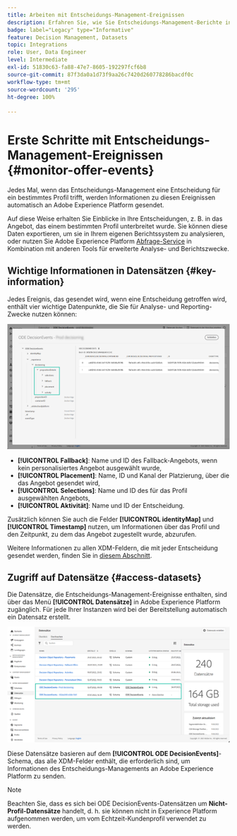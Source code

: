 ```yaml
---
title: Arbeiten mit Entscheidungs-Management-Ereignissen
description: Erfahren Sie, wie Sie Entscheidungs-Management-Berichte in Adobe Experience Platform erstellen.
badge: label="Legacy" type="Informative"
feature: Decision Management, Datasets
topic: Integrations
role: User, Data Engineer
level: Intermediate
exl-id: 51830c63-fa88-47e7-8605-192297fcf6b8
source-git-commit: 87f3da0a1d73f9aa26c7420d260778286bacdf0c
workflow-type: tm+mt
source-wordcount: '295'
ht-degree: 100%

---
```


# Erste Schritte mit Entscheidungs-Management-Ereignissen {#monitor-offer-events}

Jedes Mal, wenn das Entscheidungs-Management eine Entscheidung für ein bestimmtes Profil trifft, werden Informationen zu diesen Ereignissen automatisch an Adobe Experience Platform gesendet.

Auf diese Weise erhalten Sie Einblicke in Ihre Entscheidungen, z. B. in das Angebot, das einem bestimmten Profil unterbreitet wurde. Sie können diese Daten exportieren, um sie in Ihrem eigenen Berichtssystem zu analysieren, oder nutzen Sie Adobe Experience Platform [Abfrage-Service](https://experienceleague.adobe.com/docs/experience-platform/query/home.html?lang=de) in Kombination mit anderen Tools für erweiterte Analyse- und Berichtszwecke.

## Wichtige Informationen in Datensätzen {#key-information}

Jedes Ereignis, das gesendet wird, wenn eine Entscheidung getroffen wird, enthält vier wichtige Datenpunkte, die Sie für Analyse- und Reporting-Zwecke nutzen können:

![](../assets/events-dataset-preview.png)

* **[!UICONTROL Fallback]**: Name und ID des Fallback-Angebots, wenn kein personalisiertes Angebot ausgewählt wurde,
* **[!UICONTROL Placement]**: Name, ID und Kanal der Platzierung, über die das Angebot gesendet wird,
* **[!UICONTROL Selections]**: Name und ID des für das Profil ausgewählten Angebots,
* **[!UICONTROL Aktivität]**: Name und ID der Entscheidung.

Zusätzlich können Sie auch die Felder **[!UICONTROL identityMap]** und **[!UICONTROL Timestamp]** nutzen, um Informationen über das Profil und den Zeitpunkt, zu dem das Angebot zugestellt wurde, abzurufen.

Weitere Informationen zu allen XDM-Feldern, die mit jeder Entscheidung gesendet werden, finden Sie in [diesem Abschnitt](xdm-fields.md).

## Zugriff auf Datensätze {#access-datasets}

Die Datensätze, die Entscheidungs-Management-Ereignisse enthalten, sind über das Menü **[!UICONTROL Datensätze]** in Adobe Experience Platform zugänglich. Für jede Ihrer Instanzen wird bei der Bereitstellung automatisch ein Datensatz erstellt.

![](../assets/events-datasets-list.png)

Diese Datensätze basieren auf dem **[!UICONTROL ODE DecisionEvents]**-Schema, das alle XDM-Felder enthält, die erforderlich sind, um Informationen des Entscheidungs-Managements an Adobe Experience Platform zu senden.

>[!NOTE]
>
>Beachten Sie, dass es sich bei ODE DecisionEvents-Datensätzen um **Nicht-Profil-Datensätze** handelt, d. h. sie können nicht in Experience Platform aufgenommen werden, um vom Echtzeit-Kundenprofil verwendet zu werden.
